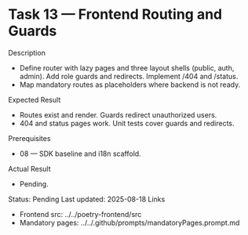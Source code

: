 <!--
File: 13-frontend-routing-and-guards.md
Purpose: Plan and track frontend routing, layouts, and guards.
This task creates Public, Authenticated, and Admin shells with
role-based guards. It wires the minimal navigation map to unblock
feature pages. Full locale-prefixed routing lands in Task 19.
All Rights Reserved. Arodi Emmanuel
-->
# Task 13 — Frontend Routing and Guards

Description
- Define router with lazy pages and three layout shells (public, auth,
  admin). Add role guards and redirects. Implement /404 and /status.
- Map mandatory routes as placeholders where backend is not ready.

Expected Result
- Routes exist and render. Guards redirect unauthorized users.
- 404 and status pages work. Unit tests cover guards and redirects.

Prerequisites
- 08 — SDK baseline and i18n scaffold.

Actual Result
- Pending.

Status: Pending
Last updated: 2025-08-18
Links
- Frontend src: ../../poetry-frontend/src
- Mandatory pages: ../../.github/prompts/mandatoryPages.prompt.md
